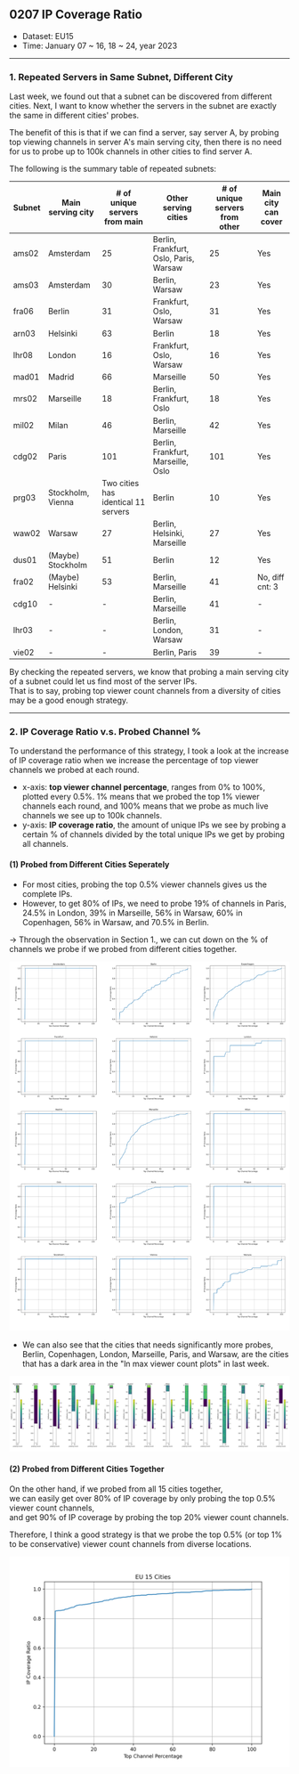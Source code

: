 ## 0207 IP Coverage Ratio

- Dataset: EU15
- Time: January 07 ~ 16, 18 ~ 24, year 2023

---
### 1. Repeated Servers in Same Subnet, Different City

Last week, we found out that a subnet can be discovered from different cities. 
Next, I want to know whether the servers in the subnet are exactly the same in different cities' probes.  

The benefit of this is that if we can find a server, say server A, by probing top viewing channels in server A's main serving city, then there is no need for us to probe up to 100k channels in other cities to find server A. 

The following is the summary table of repeated subnets:

| Subnet  | Main serving city | # of unique servers from main | Other serving cities    | # of unique servers from other | Main city can cover |
| ------- | ----------------- | --------------------- | ----------------------- | ---------------------- | ------------------- |
| ams02   | Amsterdam         | 25                    | Berlin, Frankfurt, Oslo, Paris, Warsaw | 25      | Yes |
| ams03   | Amsterdam         | 30                    | Berlin, Warsaw          | 23                     | Yes |
| fra06   | Berlin            | 31                    | Frankfurt, Oslo, Warsaw | 31                     | Yes |
| arn03   | Helsinki          | 63                    | Berlin                  | 18                     | Yes |
| lhr08   | London            | 16                    | Frankfurt, Oslo, Warsaw | 16                     | Yes |
| mad01   | Madrid            | 66                    | Marseille               | 50                     | Yes |
| mrs02   | Marseille         | 18                    | Berlin, Frankfurt, Oslo | 18                     | Yes |
| mil02   | Milan             | 46                    | Berlin, Marseille       | 42                     | Yes |
| cdg02   | Paris             | 101                   | Berlin, Frankfurt, Marseille, Oslo | 101         | Yes |
| prg03   | Stockholm, Vienna | Two cities has identical 11 servers | Berlin    | 10                     | Yes |
| waw02   | Warsaw            | 27                    | Berlin, Helsinki, Marseille | 27                 | Yes |
| dus01   | (Maybe) Stockholm | 51                    | Berlin                  | 12                     | Yes |
| fra02   | (Maybe) Helsinki  | 53                    | Berlin, Marseille       | 41                     | No, diff cnt: 3 |
| cdg10   | -                 | -                     | Berlin, Marseille       | 41                     | -   |
| lhr03   | -                 | -                     | Berlin, London, Warsaw  | 31                     | -   |
| vie02   | -                 | -                     | Berlin, Paris           | 39                     | -   |

By checking the repeated servers, we know that probing a main serving city of a subnet could let us find most of the server IPs.  
That is to say, probing top viewer count channels from a diversity of cities may be a good enough strategy.  

---
### 2. IP Coverage Ratio v.s. Probed Channel %

To understand the performance of this strategy, I took a look at the increase of IP coverage ratio when we increase the percentage of top viewer channels we probed at each round.
- x-axis: __top viewer channel percentage__, ranges from 0% to 100%, plotted every 0.5%. 1% means that we probed the top 1% viewer channels each round, and 100% means that we probe as much live channels we see up to 100k channels.
- y-axis: __IP coverage ratio__, the amount of unique IPs we see by probing a certain % of channels divided by the total unique IPs we get by probing all channels.

#### (1) Probed from Different Cities Seperately

- For most cities, probing the top 0.5% viewer channels gives us the complete IPs.  
- However, to get 80% of IPs, we need to probe 19% of channels in Paris, 24.5% in London, 39% in Marseille, 56% in Warsaw, 60% in Copenhagen, 56% in Warsaw, and 70.5% in Berlin.

-> Through the observation in Section 1., we can cut down on the % of channels we probe if we probed from different cities together.

<img src="/images/ip-coverage.png">

- We can also see that the cities that needs significantly more probes, Berlin, Copenhagen, London, Marseille, Paris, and Warsaw, are the cities that has a dark area in the "ln max viewer count plots" in last week.

<img src="/images/max-viewer-cnt-all.png">


#### (2) Probed from Different Cities Together

On the other hand, if we probed from all 15 cities together,  
we can easily get over 80% of IP coverage by only probing the top 0.5% viewer count channels,  
and get 90% of IP coverage by probing the top 20% viewer count channels.

Therefore, I think a good strategy is that we probe the top 0.5% (or top 1% to be conservative) viewer count channels from diverse locations.

<img src="/images/EU-15-ip-coverage.png" width="600">


